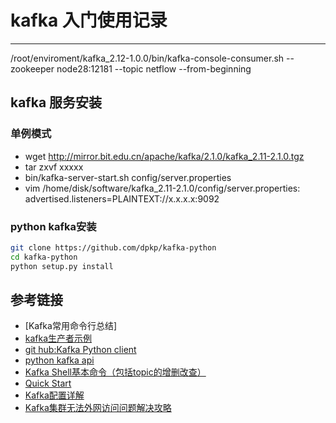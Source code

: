 # kafka 入门使用记录
***
/root/enviroment/kafka_2.12-1.0.0/bin/kafka-console-consumer.sh --zookeeper node28:12181 --topic netflow --from-beginning

## kafka 服务安装
### 单例模式
- wget http://mirror.bit.edu.cn/apache/kafka/2.1.0/kafka_2.11-2.1.0.tgz
- tar zxvf xxxxx
- bin/kafka-server-start.sh config/server.properties
- vim /home/disk/software/kafka_2.11-2.1.0/config/server.properties: advertised.listeners=PLAINTEXT://x.x.x.x:9092

### python kafka安装
```sh
git clone https://github.com/dpkp/kafka-python
cd kafka-python
python setup.py install
```

## 参考链接
- [Kafka常用命令行总结]
- [kafka生产者示例](https://blog.csdn.net/propro1314/article/details/53284599)
- [git hub:Kafka Python client](https://github.com/dpkp/kafka-python)
- [python kafka api](https://kafka-python.readthedocs.io/en/master/apidoc/KafkaConsumer.html)
- [Kafka Shell基本命令（包括topic的增删改查）](https://www.cnblogs.com/xiaodf/p/6093261.html#5)
- [Quick Start](https://kafka.apache.org/documentation/#quickstart)
- [Kafka配置详解](https://www.jianshu.com/p/f94bb7a70ab6)
- [Kafka集群无法外网访问问题解决攻略](https://blog.csdn.net/luoww1/article/details/71514776)
